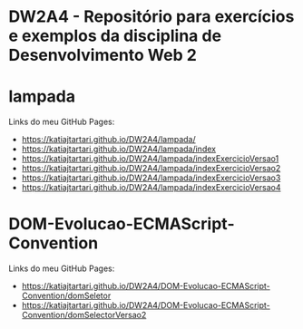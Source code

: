 # DW2A4 - Repositório para exercícios e exemplos da disciplina de Desenvolvimento Web 2


# lampada
Links do meu GitHub Pages:
* https://katiajtartari.github.io/DW2A4/lampada/
* https://katiajtartari.github.io/DW2A4/lampada/index
* https://katiajtartari.github.io/DW2A4/lampada/indexExercicioVersao1
* https://katiajtartari.github.io/DW2A4/lampada/indexExercicioVersao2
* https://katiajtartari.github.io/DW2A4/lampada/indexExercicioVersao3
* https://katiajtartari.github.io/DW2A4/lampada/indexExercicioVersao4


# DOM-Evolucao-ECMAScript-Convention
Links do meu GitHub Pages:
* https://katiajtartari.github.io/DW2A4/DOM-Evolucao-ECMAScript-Convention/domSeletor
* https://katiajtartari.github.io/DW2A4/DOM-Evolucao-ECMAScript-Convention/domSelectorVersao2

